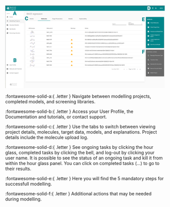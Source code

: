 

![](./assets/InterfaceOverview.png) 


:fontawesome-solid-a:{ .letter } 
Navigate between modelling projects, completed models, and screening libraries. 

:fontawesome-solid-b:{ .letter }
Access your User Profile, the Documentation and tutorials, or contact support.

:fontawesome-solid-c:{ .letter }
Use the tabs to switch between viewing project details, molecules, target data, models, and explanations. Project details include the molecule upload log.

:fontawesome-solid-d:{ .letter }
See ongoing tasks by clicking the hour glass, completed tasks by clicking the bell, and log-out by clicking your user name. It is possible to see the status of an ongoing task and kill it from within the hour glass panel. You can click on completed tasks (...) to go to their results.

:fontawesome-solid-e:{ .letter }
Here you will find the 5 mandatory steps for successfull modelling.

:fontawesome-solid-f:{ .letter }
Additional actions that may be needed during modelling. 



